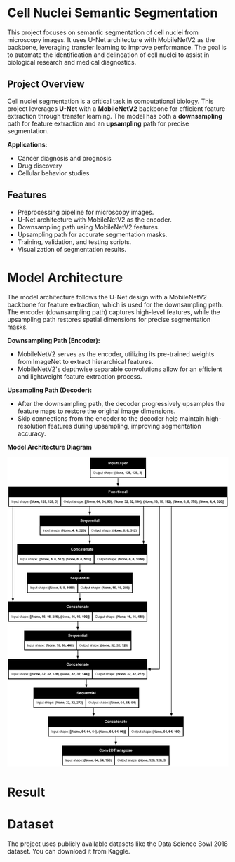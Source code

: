 # Cell Nuclei Semantic Segmentation
This project focuses on semantic segmentation of cell nuclei from microscopy images. It uses U-Net architecture with MobileNetV2 as the backbone, leveraging transfer learning to improve performance. The goal is to automate the identification and delineation of cell nuclei to assist in biological research and medical diagnostics.

## Project Overview

Cell nuclei segmentation is a critical task in computational biology. This project leverages **U-Net** with a **MobileNetV2** backbone for efficient feature extraction through transfer learning. The model has both a **downsampling** path for feature extraction and an **upsampling** path for precise segmentation.

**Applications:**
- Cancer diagnosis and prognosis
- Drug discovery
- Cellular behavior studies

## Features
- Preprocessing pipeline for microscopy images.
- U-Net architecture with MobileNetV2 as the encoder.
- Downsampling path using MobileNetV2 features.
- Upsampling path for accurate segmentation masks.
- Training, validation, and testing scripts.
- Visualization of segmentation results.

# Model Architecture
The model architecture follows the U-Net design with a MobileNetV2 backbone for feature extraction, which is used for the downsampling path. The encoder (downsampling path) captures high-level features, while the upsampling path restores spatial dimensions for precise segmentation masks.

**Downsampling Path (Encoder):**
- MobileNetV2 serves as the encoder, utilizing its pre-trained weights from ImageNet to extract hierarchical features.
- MobileNetV2's depthwise separable convolutions allow for an efficient and lightweight feature extraction process.

**Upsampling Path (Decoder):**
- After the downsampling path, the decoder progressively upsamples the feature maps to restore the original image dimensions.
- Skip connections from the encoder to the decoder help maintain high-resolution features during upsampling, improving segmentation accuracy.

**Model Architecture Diagram**

![u-net diagram](static/Custom_U-Net_Model.png)

# Result


# Dataset
The project uses publicly available datasets like the Data Science Bowl 2018 dataset. You can download it from Kaggle.

